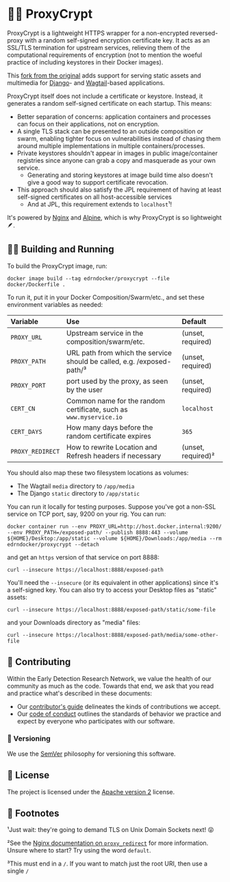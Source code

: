 # 🕵️‍♀️ ProxyCrypt

ProxyCrypt is a lightweight HTTPS wrapper for a non-encrypted reversed-proxy with a random self-signed encryption certificate key. It acts as an SSL/TLS termination for upstream services, relieving them of the computational requirements of encryption (not to mention the woeful practice of including keystores in their Docker images).

This [fork from the original](https://github.com/NASA-PDS/proxycrypt) adds support for serving static assets and multimedia for [Django](https://www.djangoproject.com)- and [Wagtail](https://wagtail.org)-based applications.

ProxyCrypt itself does not include a certificate or keystore. Instead, it generates a random self-signed certificate on each startup. This means:

-   Better separation of concerns: application containers and processes can focus on their applications, not on encryption.
-   A single TLS stack can be presented to an outside composition or swarm, enabling tighter focus on vulnerabilities instead of chasing them around multiple implementations in multiple containers/processes.
-   Private keystores shouldn't appear in images in public image/container registries since anyone can grab a copy and masquerade as your own service.
    -   Generating and storing keystores at image build time also doesn't give a good way to support certificate revocation.
-   This approach should also satisfy the JPL requirement of having at least self-signed certificates on all host-accessible services
    -   And at JPL, this requirement extends to `localhost`¹!

It's powered by [Nginx](https://nginx.org/) and [Alpine](https://www.alpinelinux.org/), which is why ProxyCrypt is so lightweight 🪶.


## 🏃‍♀️ Building and Running

To build the ProxyCrypt image, run:

    docker image build --tag edrndocker/proxycrypt --file docker/Dockerfile .

To run it, put it in your Docker Composition/Swarm/etc., and set these environment variables as needed:

| Variable         | Use                                                                     | Default            |
|:-----------------|:------------------------------------------------------------------------|:-------------------|
| `PROXY_URL`      | Upstream service in the composition/swarm/etc.                          | (unset, required)  |
| `PROXY_PATH`     | URL path from which the service should be called, e.g. /exposed-path/³  | (unset, required)  |
| `PROXY_PORT`     | port used by the proxy, as seen by the user                             | (unset, required)  |
| `CERT_CN`        | Common name for the random certificate, such as `www.myservice.io`      | `localhost`        |
| `CERT_DAYS`      | How many days before the random certificate expires                     | `365`              |
| `PROXY_REDIRECT` | How to rewrite Location and Refresh headers if necessary                | (unset, required)² |

You should also map these two filesystem locations as volumes:

-   The Wagtail `media` directory to `/app/media`
-   The Django `static` directory to `/app/static`

You can run it locally for testing purposes. Suppose you've got a non-SSL service on TCP port, say, 9200 on your rig. You can run:

    docker container run --env PROXY_URL=http://host.docker.internal:9200/ --env PROXY_PATH=/exposed-path/ --publish 8888:443 --volume ${HOME}/Desktop:/app/static --volume ${HOME}/Downloads:/app/media --rm edrndocker/proxycrypt --detach

and get an `https` version of that service on port 8888:

    curl --insecure https://localhost:8888/exposed-path

You'll need the `--insecure` (or its equivalent in other applications) since it's a self-signed key. You can also try to access your Desktop files as "static" assets:

    curl --insecure https://localhost:8888/exposed-path/static/some-file

and your Downloads directory as "media" files:

    curl --insecure https://localhost:8888/exposed-path/media/some-other-file


## 👥 Contributing

Within the Early Detection Research Network, we value the health of our community as much as the code. Towards that end, we ask that you read and practice what's described in these documents:

-   Our [contributor's guide](https://github.com/EDRN/.github/blob/main/CONTRIBUTING.md) delineates the kinds of contributions we accept.
-   Our [code of conduct](https://github.com/EDRN/.github/blob/main/CODE_OF_CONDUCT.md) outlines the standards of behavior we practice and expect by everyone who participates with our software.


### 🔢 Versioning

We use the [SemVer](https://semver.org/) philosophy for versioning this software.


## 📃 License

The project is licensed under the [Apache version 2](LICENSE.md) license.


## 👣 Footnotes

¹Just wait: they're going to demand TLS on Unix Domain Sockets next! 😝

²See the [Nginx documentation on `proxy_redirect`](https://nginx.org/en/docs/http/ngx_http_proxy_module.html#proxy_redirect) for more information. Unsure where to start? Try using the word `default`.

³This must end in a `/`. If you want to match just the root URI, then use a single `/`
